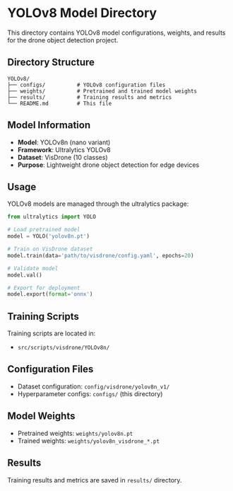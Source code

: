 # YOLOv8 Model Directory

This directory contains YOLOv8 model configurations, weights, and results for the drone object detection project.

## Directory Structure

```
YOLOv8/
├── configs/          # YOLOv8 configuration files
├── weights/          # Pretrained and trained model weights
├── results/          # Training results and metrics
└── README.md         # This file
```

## Model Information

- **Model**: YOLOv8n (nano variant)
- **Framework**: Ultralytics YOLOv8
- **Dataset**: VisDrone (10 classes)
- **Purpose**: Lightweight drone object detection for edge devices

## Usage

YOLOv8 models are managed through the ultralytics package:

```python
from ultralytics import YOLO

# Load pretrained model
model = YOLO('yolov8n.pt')

# Train on VisDrone dataset
model.train(data='path/to/visdrone/config.yaml', epochs=20)

# Validate model
model.val()

# Export for deployment
model.export(format='onnx')
```

## Training Scripts

Training scripts are located in:
- `src/scripts/visdrone/YOLOv8n/`

## Configuration Files

- Dataset configuration: `config/visdrone/yolov8n_v1/`
- Hyperparameter configs: `configs/` (this directory)

## Model Weights

- Pretrained weights: `weights/yolov8n.pt`
- Trained weights: `weights/yolov8n_visdrone_*.pt`

## Results

Training results and metrics are saved in `results/` directory.